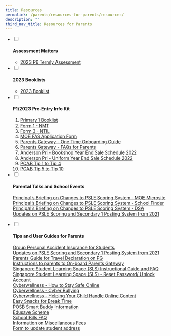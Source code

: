```yaml
---
title: Resources
permalink: /parents/resources-for-parents/resources/
description: ""
third_nav_title: Resources for Parents
---
```

<ul class="jekyllcodex_accordion">
<li><input id="accordion1" type="checkbox" /> <label for="accordion1"><h4><strong>Assessment Matters</strong></h4></label>
<div>
<ul>
<li><a href="https://go.gov.sg/andps2023p6ta1" target="_blank" rel="noopener">2023 P6 Termly Assessment</a></li>
</ul>
</div>
</li>
<li><input id="accordion2" type="checkbox" /> <label for="accordion2"><h4><strong>2023 Booklists</strong></h4></label>
<div>
<ul>
<li><a href="https://go.gov.sg/2023p1booklist" target="_blank" rel="noopener">2023 Booklist</a></li>

</ul>
</div>
</li>
<li><input id="accordion3" type="checkbox" /> <label for="accordion3"><h4><strong>P1/2023 Pre-Entry Info Kit</strong></h4></label>
<div>
<ol>
<li><a href="https://go.gov.sg/2023p1booklist" target="_blank" rel="noopener">Primary 1 Booklist</a></li>
<li><a href="https://go.gov.sg/2023form1nmtl" target="_blank" rel="noopener">Form 1 - NMT</a></li>
<li><a href="https://go.gov.sg/2023form3ntil" target="_blank" rel="noopener">Form 3 - NTIL</a></li>
<li><a href="https://go.gov.sg/2023moefasapply" target="_blank" rel="noopener">MOE FAS Application Form</a></li>

<li><a href="https://go.gov.sg/2023pgboarding" target="_blank" rel="noopener">Parents Gateway - One Time Onboarding Guide</a></li>
<li><a href="https://go.gov.sg/2023pgfaq" target="_blank" rel="noopener">Parents Gateway - FAQs for Parents</a></li>
<li><a href="https://go.gov.sg/2022eoybkshop" target="_blank" rel="noopener">Anderson Pri - Bookshop Year End Sale Schedule 2022</a></li>
<li><a href="https://go.gov.sg/2022eoyuniform" target="_blank" rel="noopener">Anderson Pri - Uniform Year End Sale Schedule 2022</a></li>
<li><a href="https://go.gov.sg/2023pcab1234" target="_blank" rel="noopener">PCAB Tip 1 to Tip 4</a></li>
	<li><a href="https://go.gov.sg/2023pcab5to10" target="_blank" rel="noopener">PCAB Tip 5 to Tip 10</a></li>
</ol>
</div>
</li>
<li><input id="accordion4" type="checkbox" /> <label for="accordion4"><h4><strong>Parental Talks and School Events</strong></h4></label>
<div>
<p><a href="https://www.moe.gov.sg/microsites/psle-fsbb/index.html" target="_blank" rel="noopener">Principal&rsquo;s Briefing on Changes to PSLE Scoring System - MOE Microsite</a><br /><a href="https://www.moe.gov.sg/schoolfinder" target="_blank" rel="noopener">Principal&rsquo;s Briefing on Changes to PSLE Scoring System - School Finder</a><br /><a href="https://www.moe.gov.sg/secondary/dsa" target="_blank" rel="noopener">Principal&rsquo;s Briefing on Changes to PSLE Scoring System - DSA</a><br /><a href="https://go.gov.sg/pslealupdates" target="_blank" rel="noopener">Updates on PSLE Scoring and Secondary 1 Posting System from 2021</a></p>
</div>
</li>
<li><input id="accordion5" type="checkbox" /> <label for="accordion5"><h4><strong>Tips and User Guides for Parents</strong></h4></label>
<div>
<p><a href="https://go.gov.sg/pslealupdates" target="_blank" rel="noopener">Group Personal Accident Insurance for Students</a><br /><a href="https://go.gov.sg/2023andpsinsurance" target="_blank" rel="noopener">Updates on PSLE Scoring and Secondary 1 Posting System from 2021</a><br /><a href="https://go.gov.sg/pgtraveldeclaration" target="_blank" rel="noopener">Parents Guide for Travel Declaration on PG</a><br /><a href="https://go.gov.sg/pgguide" target="_blank" rel="noopener">Instructions to parents to On-board Parents Gateway</a><br /><a href="https://go.gov.sg/2023slsguide" target="_blank" rel="noopener">Singapore Student Learning Space (SLS) Instructional Guide and FAQ</a><br /><a href="https://go.gov.sg/slsresetting" target="_blank" rel="noopener">Singapore Student Learning Space (SLS) - Reset Password/ Unlock Account</a><br /><a href="https://go.gov.sg/cwsafeonline" target="_blank" rel="noopener">Cyberwellness - How to Stay Safe Online</a><br /><a href="https://go.gov.sg/cwbully" target="_blank" rel="noopener">Cyberwellness - Cyber Bullying</a><br /><a href="https://go.gov.sg/cwonlinetip" rel="noopener">Cyberwellness - Helping Your Child Handle Online Content</a><br /><a href="https://go.gov.sg/hpbsnacks" target="">Easy Snacks for Break Time</a><br /><a href="https://go.gov.sg/posbsmartbuddy" target="_blank" rel="noopener">POSB Smart Buddy Information</a><br /><a href="https://www.moe.gov.sg/financial-matters/edusave-account" target="_blank" rel="noopener">Edusave Scheme</a><br /><a href="https://go.gov.sg/schbillfaq" target="_blank" rel="noopener">School Bills FAQ</a><br /><a href="https://go.gov.sg/miscfeeinfo" target="_blank" rel="noopener">Information on Miscellaneous Fees</a><br /><a href="https://go.gov.sg/addupdateform" target="_blank" rel="noopener">Form to update student address</a></p>
</div>
</li>
</ul>